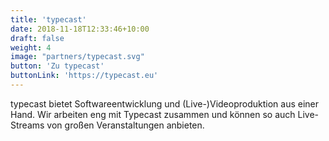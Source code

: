 ```yaml
---
title: 'typecast'
date: 2018-11-18T12:33:46+10:00
draft: false
weight: 4
image: "partners/typecast.svg"
button: 'Zu typecast'
buttonLink: 'https://typecast.eu'
---
```


typecast bietet Softwareentwicklung und (Live-)Videoproduktion aus einer Hand. Wir arbeiten eng mit Typecast zusammen und können so auch Live-Streams von großen Veranstaltungen anbieten.
